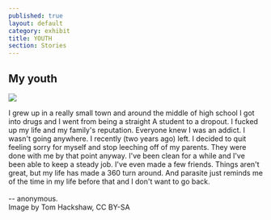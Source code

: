 ```yaml
---
published: true
layout: default
category: exhibit
title: YOUTH
section: Stories
---
```


## My youth
<img src="https://farm8.staticflickr.com/7407/16238183620_64d6757b38.jpg" >

I grew up in a really small town and around the middle of high school I got into drugs and I went from being a straight A student to a dropout. I fucked up my life and my family's reputation. Everyone knew I was an addict. I wasn't going anywhere. I recently (two years ago) left. I decided to quit feeling sorry for myself and stop leeching off of my parents. They were done with me by that point anyway. I've been clean for a while and I've been able to keep a steady job. I've even made a few friends. Things aren't great, but my life has made a 360 turn around. And parasite just reminds me of the time in my life before that and I don't want to go back.
<br><br>
-- anonymous.
<br>
Image by Tom Hackshaw, CC BY-SA